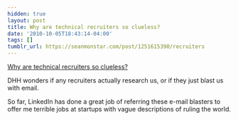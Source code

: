 ```yaml
---
hidden: true
layout: post
title: Why are technical recruiters so clueless?
date: '2010-10-05T18:43:14-04:00'
tags: []
tumblr_url: https://seanmonstar.com/post/1251615390/recruiters
---
```

[Why are technical recruiters so clueless?](http://37signals.com/svn/posts/2598-why-are-technical-recruiters-so-clueless)  

DHH wonders if any recruiters actually research us, or if they just blast us with email.

So far, LinkedIn has done a great job of referring these e-mail blasters to offer me terrible jobs at startups with vague descriptions of ruling the world.


